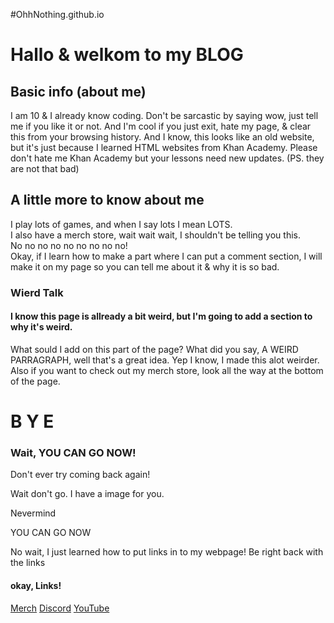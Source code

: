 #OhhNothing.github.io
<html>
    <head>
        <meta charset="utf-8"> 
    </head>
    <body>
    <h1>Hallo & welkom to my BLOG</h1>    
    <h2>Basic info (about me)</h2>    
    <p>I am 10 & I already know coding. Don't be sarcastic by saying wow, just tell me if you like it or not. And I'm cool if you just exit, hate my page, & clear this from your browsing history. And I know, this looks like an old website, but it's just because I learned HTML websites from Khan Academy. Please don't hate me Khan Academy but your lessons need new updates. (PS. they are not that bad) </p>    
    <h2>A little more to know about me</h2>    
    <p>I play lots of games, and when I say lots I mean LOTS. <br>
 I also have a merch store, wait wait wait, I shouldn't be telling you this.<br>
 No no no no no no no no no!<br>
 Okay, if I learn how to make a part where I can put a comment section, I will make it on my page so you can tell me about it & why it is so bad.</p>

<h3>Wierd Talk</h3>

<h4> I know this page is allready a bit weird, but I'm going to add a section to why it's weird.</h4>

<p> What sould I add on this part of the page? What did you say, A WEIRD PARRAGRAPH, well that's a great idea. Yep I know, I made this alot weirder. Also if you want to check out my merch store, look all the way at the bottom of the page.<p>

<h1>B Y E</h1>
<h3> Wait, YOU CAN GO NOW!</h3>
<p> Don't ever try coming back again!</p> 
<p> Wait don't go. I have a image for you.</p>
<p> Nevermind </p>
<p> YOU CAN GO NOW </p>
<p> No wait, I just learned how to put links in to my webpage! Be right back with the links</p>
<h4>okay, Links!</h4>
<a href="https://teespring.com/stores/hermitcraft-and-more">Merch</a>
<a href="https://discord.gg/wKhhVsND">Discord</a>
<a href=">https://www.youtube.com/channel/UCKAbw6ciP26Q7PTBTfeEdIw?view_as=subscriber">YouTube</a>
</body>
</html>

